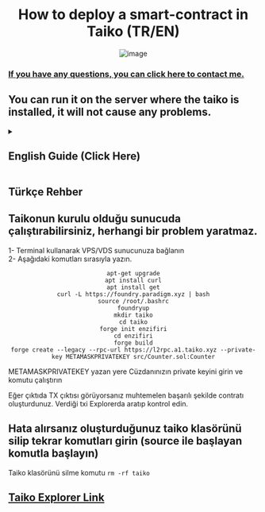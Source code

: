 <h1 align="center"> How to deploy a smart-contract in Taiko (TR/EN) </h1>
<div align="center">

![image](https://user-images.githubusercontent.com/76253089/213913953-832675ec-a344-4de2-a05c-427306f26d7f.png) 
</div>

<h3> 

[If you have any questions, you can click here to contact me.](https://enzifiri.me/)

</h3>

## You can run it on the server where the taiko is installed, it will not cause any problems.

<details>

<summary> 
<h2> English Guide (Click Here) </summary> </h2>

1- Connect to your VPS/VDS server using terminal. <br>
2- Enter the commands below. 
<div align="center">

`apt-get upgrade`  <br>
`apt install curl` <br>
`apt install get` <br>
`curl -L https://foundry.paradigm.xyz | bash` <br>
`source /root/.bashrc` <br>
`foundryup` <br>
`mkdir taiko` <br>
`cd taiko` <br>
`forge init enzifiri` <br>
`cd enzifiri` <br>
`forge build` <br>
`forge create --legacy --rpc-url https://l2rpc.a1.taiko.xyz --private-key METAMASKPRIVATEKEY src/Counter.sol:Counter` <br>

</div>

Replace METAMASKPRIVATEKEY with your private wallet key. <br>

Congratulations, if you see the tx hash in your output, you have successfully created your contract. You can view the output from explorer. <br>

<h2> 

[Taiko Explorer Link](https://l2explorer.a1.taiko.xyz/)

</h2>


</details>


<summary> 

<h2> Türkçe Rehber </summary> </h2>

## Taikonun kurulu olduğu sunucuda çalıştırabilirsiniz, herhangi bir problem yaratmaz.

1- Terminal kullanarak VPS/VDS sunucunuza bağlanın <br>
2- Aşağıdaki komutları sırasıyla yazın. 

<div align="center">

`apt-get upgrade`  <br>
`apt install curl` <br>
`apt install get` <br>
`curl -L https://foundry.paradigm.xyz | bash` <br>
`source /root/.bashrc` <br>
`foundryup` <br>
`mkdir taiko` <br>
`cd taiko` <br>
`forge init enzifiri` <br>
`cd enzifiri` <br>
`forge build` <br>
``` forge create --legacy --rpc-url https://l2rpc.a1.taiko.xyz --private-key METAMASKPRIVATEKEY src/Counter.sol:Counter ``` <br>

</div>

METAMASKPRIVATEKEY yazan yere Cüzdanınızın private keyini girin ve komutu çalıştırın <br>

Eğer çıktıda TX çıktısı görüyorsanız muhtemelen başarılı şekilde contratı oluşturdunuz. Verdiği txi Explorerda aratıp kontrol edin. <br>

## Hata alırsanız oluşturduğunuz taiko klasörünü silip tekrar komutları girin (source ile başlayan komutla başlayın) <br>

Taiko klasörünü silme komutu `rm -rf taiko`

<h2> 

[Taiko Explorer Link](https://l2explorer.a1.taiko.xyz/)

</h2>
